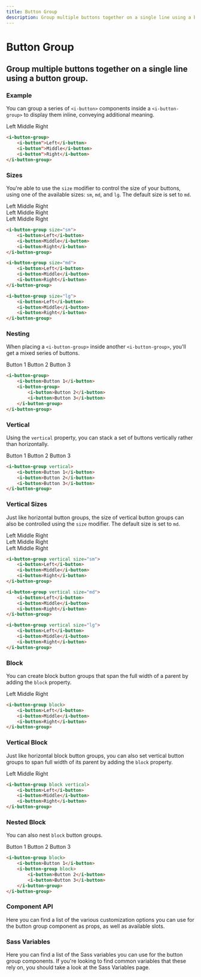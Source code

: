 ```yaml
---
title: Button Group
description: Group multiple buttons together on a single line using a button group. 
---
```


# Button Group
## Group multiple buttons together on a single line using a button group. 

### Example
You can group a series of `<i-button>` components inside a `<i-button-group>` to display them inline, conveying additional meaning.

<i-code title="Button Group Example">
<i-tab type="preview">
    <i-button-group>
        <i-button>Left</i-button>
        <i-button>Middle</i-button>
        <i-button>Right</i-button>
    </i-button-group>
</i-tab>
<i-tab type="html">

~~~html
<i-button-group>
    <i-button">Left</i-button>
    <i-button">Middle</i-button>
    <i-button">Right</i-button>
</i-button-group>
~~~

</i-tab>
</i-code>

### Sizes
You're able to use the `size` modifier to control the size of your buttons, using one of the available sizes: `sm`, `md`, and `lg`. 
The default size is set to `md`.

<i-code title="Button Group Sizes">
<i-tab type="preview">
    <div class="_margin-bottom-1">
        <i-button-group size="sm">
            <i-button>Left</i-button>
            <i-button>Middle</i-button>
            <i-button>Right</i-button>
        </i-button-group>
    </div>
    <div class="_margin-bottom-1">
        <i-button-group size="md">
            <i-button>Left</i-button>
            <i-button>Middle</i-button>
            <i-button>Right</i-button>
        </i-button-group>
    </div>
    <div>
        <i-button-group size="lg">
            <i-button>Left</i-button>
            <i-button>Middle</i-button>
            <i-button>Right</i-button>
        </i-button-group>
    </div>
</i-tab>
<i-tab type="html">

~~~html
<i-button-group size="sm">
    <i-button>Left</i-button>
    <i-button>Middle</i-button>
    <i-button>Right</i-button>
</i-button-group>
~~~
~~~html
<i-button-group size="md">
    <i-button>Left</i-button>
    <i-button>Middle</i-button>
    <i-button>Right</i-button>
</i-button-group>
~~~
~~~html
<i-button-group size="lg">
    <i-button>Left</i-button>
    <i-button>Middle</i-button>
    <i-button>Right</i-button>
</i-button-group>
~~~

</i-tab>
</i-code>

### Nesting
When placing a `<i-button-group>` inside another `<i-button-group>`, you'll get a mixed series of buttons.

<i-code title="Button Group Nesting">
<i-tab type="preview">
    <i-button-group>
        <i-button>Button 1</i-button>
        <i-button-group>
            <i-button>Button 2</i-button>
            <i-button>Button 3</i-button>
        </i-button-group>
    </i-button-group>
</i-tab>
<i-tab type="html">

~~~html
<i-button-group>
    <i-button>Button 1</i-button>
    <i-button-group>
        <i-button>Button 2</i-button>
        <i-button>Button 3</i-button>
    </i-button-group>
</i-button-group>
~~~

</i-tab>
</i-code>

### Vertical
Using the `vertical` property, you can stack a set of buttons vertically rather than horizontally.

<i-code title="Vertical Button Group">
<i-tab type="preview">
    <i-button-group vertical>
        <i-button>Button 1</i-button>
        <i-button>Button 2</i-button>
        <i-button>Button 3</i-button>
    </i-button-group>
</i-tab>
<i-tab type="html">

~~~html
<i-button-group vertical>
    <i-button>Button 1</i-button>
    <i-button>Button 2</i-button>
    <i-button>Button 3</i-button>
</i-button-group>
~~~

</i-tab>
</i-code>

### Vertical Sizes
Just like horizontal button groups, the size of vertical button groups can also be controlled using the `size` modifier. 
The default size is set to `md`.

<i-code title="Vertical Button Group Sizes">
<i-tab type="preview">
    <div class="_clearfix">
        <div class="_float-left _margin-right-1">
            <i-button-group vertical size="sm">
                <i-button>Left</i-button>
                <i-button>Middle</i-button>
                <i-button>Right</i-button>
            </i-button-group>
        </div>
        <div class="_float-left _margin-right-1">
            <i-button-group vertical size="md">
                <i-button>Left</i-button>
                <i-button>Middle</i-button>
                <i-button>Right</i-button>
            </i-button-group>
        </div>
        <div class="_float-left _margin-right-1">
            <i-button-group vertical size="lg">
                <i-button>Left</i-button>
                <i-button>Middle</i-button>
                <i-button>Right</i-button>
            </i-button-group>
        </div>
    </div>
</i-tab>
<i-tab type="html">

~~~html
<i-button-group vertical size="sm">
    <i-button>Left</i-button>
    <i-button>Middle</i-button>
    <i-button>Right</i-button>
</i-button-group>
~~~
~~~html
<i-button-group vertical size="md">
    <i-button>Left</i-button>
    <i-button>Middle</i-button>
    <i-button>Right</i-button>
</i-button-group>
~~~
~~~html
<i-button-group vertical size="lg">
    <i-button>Left</i-button>
    <i-button>Middle</i-button>
    <i-button>Right</i-button>
</i-button-group>
~~~

</i-tab>
</i-code>

### Block
You can create block button groups that span the full width of a parent by adding the `block` property.

<i-code title="Block Button Group">
<i-tab type="preview">
    <i-button-group block>
        <i-button>Left</i-button>
        <i-button>Middle</i-button>
        <i-button>Right</i-button>
    </i-button-group>
</i-tab>
<i-tab type="html">

~~~html
<i-button-group block>
    <i-button>Left</i-button>
    <i-button>Middle</i-button>
    <i-button>Right</i-button>
</i-button-group>
~~~

</i-tab>
</i-code>

### Vertical Block 
Just like horizontal block button groups, you can also set vertical button groups to span full width of its parent by adding the `block` property.

<i-code title="Block Button Group">
<i-tab type="preview">
    <i-button-group block vertical>
        <i-button>Left</i-button>
        <i-button>Middle</i-button>
        <i-button>Right</i-button>
    </i-button-group>
</i-tab>
<i-tab type="html">

~~~html
<i-button-group block vertical>
    <i-button>Left</i-button>
    <i-button>Middle</i-button>
    <i-button>Right</i-button>
</i-button-group>
~~~

</i-tab>
</i-code>

### Nested Block 
You can also nest `block` button groups.

<i-code title="Block Button Group">
<i-tab type="preview">
    <i-button-group block>
        <i-button>Button 1</i-button>
        <i-button-group block>
            <i-button>Button 2</i-button>
            <i-button>Button 3</i-button>
        </i-button-group>
    </i-button-group>
</i-tab>
<i-tab type="html">

~~~html
<i-button-group block>
    <i-button>Button 1</i-button>
    <i-button-group block>
        <i-button>Button 2</i-button>
        <i-button>Button 3</i-button>
    </i-button-group>
</i-button-group>
~~~

</i-tab>
</i-code>

### Component API
Here you can find a list of the various customization options you can use for the button group component as props, as well as available slots.

<i-code title="Button Group API" expanded markup="i-button-group" link="https://github.com/inkline/inkline/tree/master/packages/inkline/src/components/IButtonGroup">
    <i-tab type="props">
        <api-table>
            <api-table-row>
                <template slot="property">disabled</template>
                <template slot="description">Sets the state of the button group component and its child button components to disabled.</template>
                <template slot="type"><code>Boolean</code></template>
                <template slot="values"><code>true</code>, <code>false</code></template>
                <template slot="default"><code>false</code></template>
            </api-table-row>
            <api-table-row>
                <template slot="property">size</template>
                <template slot="description">Sets the size of the button group component and its child button components.</template>
                <template slot="type"><code>String</code></template>
                <template slot="values"><code>sm</code>, <code>md</code>, <code>lg</code></template>
                <template slot="default"><code>md</code></template>
            </api-table-row>
            <api-table-row>
                <template slot="property">vertical</template>
                <template slot="description">Sets the direction of the button group component.</template>
                <template slot="type"><code>Boolean</code></template>
                <template slot="values"><code>true</code>, <code>false</code></template>
                <template slot="default"><code>false</code></template>
            </api-table-row>
        </api-table>
    </i-tab>
    <i-tab type="slots">
        <api-table>
            <api-table-row>
                <template slot="slot">default</template>
                <template slot="description">Slot for button group default content.</template>
            </api-table-row>
        </api-table>
    </i-tab>
</i-code>


### Sass Variables
Here you can find a list of the Sass variables you can use for the button group components. If you're looking to find common variables that these rely on, you should take a look at the <nuxt-link :to="{ name: 'docs-core-sass-variables' }">Sass Variables</nuxt-link> page.

<i-code title="Button" expanded>
    <i-tab type="scss">
        <api-table>
            <api-table-row>
                <template slot="property">$button-group-font-size</template>
                <template slot="default"><code>$font-size</code></template>
            </api-table-row>
        </api-table>
    </i-tab>
</i-code> 
